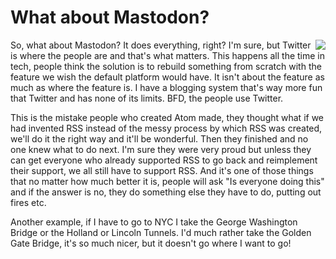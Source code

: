 # What about Mastodon?
<img src="http://scripting.com/images/2019/12/12/mastodon.png" border="0" align="right">So, what about Mastodon? It does everything, right? I'm sure, but Twitter is where the people are and that's what matters. This happens all the time in tech, people think the solution is to rebuild something from scratch with the feature we wish the default platform would have. It isn't about the feature as much as where the feature is. I have a blogging system that's way more fun that Twitter and has none of its limits. BFD, the people use Twitter.

This is the mistake people who created Atom made, they thought what if we had invented RSS instead of the messy process by which RSS was created, we'll do it the right way and it'll be wonderful. Then they finished and no one knew what to do next. I'm sure they were very proud but unless they can get everyone who already supported RSS to go back and reimplement their support, we all still have to support RSS. And it's one of those things that no matter how much better it is, people will ask "Is everyone doing this" and if the answer is no, they do something else they have to do, putting out fires etc.

Another example, if I have to go to NYC I take the George Washington Bridge or the Holland or Lincoln Tunnels. I'd much rather take the Golden Gate Bridge, it's so much nicer, but it doesn't go where I want to go! 

